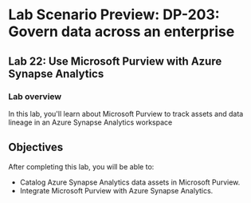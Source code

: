 # Lab Scenario Preview: DP-203: Govern data across an enterprise


## Lab 22: Use Microsoft Purview with Azure Synapse Analytics

### Lab overview

In this lab, you'll learn about Microsoft Purview to track assets and data lineage in an Azure Synapse Analytics workspace


## Objectives

After completing this lab, you will be able to:

 - Catalog Azure Synapse Analytics data assets in Microsoft Purview.
 - Integrate Microsoft Purview with Azure Synapse Analytics.
 
